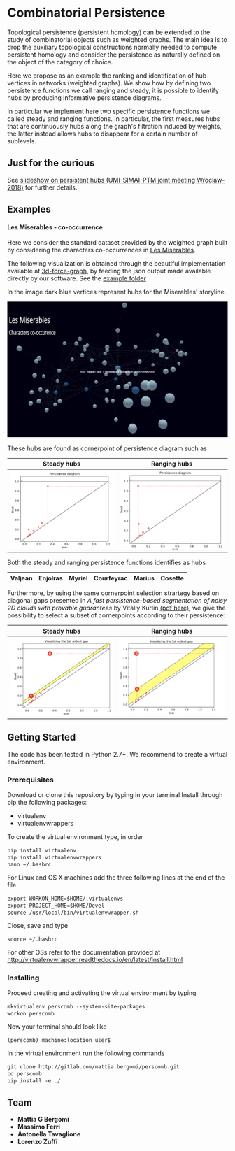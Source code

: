 # Combinatorial Persistence

Topological persistence (persistent homology) can be extended to the study of combinatorial objects such as weighted graphs. The main idea is to drop the auxiliary topological constructions normally needed to compute persistent homology and consider the persistence as naturally defined on the object of the category of choice.

Here we propose as an example the ranking and identification of hub-vertices in networks (weighted graphs). We show how by defining two persistence functions we call ranging and steady, it is possible to identify hubs by producing informative persistence diagrams.

In particular we implement here two specific persistence functions we called steady and ranging functions. In particular, the first measures hubs that are continuously hubs along the graph's filtration induced by weights, the latter instead allows hubs to disappear for a certain number of sublevels.

## Just for the curious 

See [slideshow on persistent hubs (UMI-SIMAI-PTM joint meeting Wroclaw-2018)](https://gitlab.com/mattia.bergomi/persistent_hubs_slideshow) for further details.

## Examples

#### Les Miserables - co-occurrence

Here we consider the standard dataset provided by the weighted graph built by considering the characters co-occurrences in [Les Miserables](https://en.wikipedia.org/wiki/Les_Mis%C3%A9rables).

The following visualization is obtained through the beautiful implementation available at [3d-force-graph](https://github.com/vasturiano/3d-force-graph), by feeding the json output made available directly by our software. See the  [example folder](./perscomb/examples)

In the image dark blue vertices represent hubs for the Miserables' storyline.

![](static/imgs/les_miserables.png)

These hubs are found as cornerpoint of persistence diagram such as

Steady hubs | Ranging hubs
------------|-------------
![](static/imgs/pd_mis_steady.png) | ![](static/imgs/pd_mis_ranging.png)

Both the steady and ranging persistence functions identifies as hubs

Valjean | Enjolras | Myriel  | Courfeyrac | Marius | Cosette |
-|-|-|-|-|-|

Furthermore, by using the same cornerpoint selection strartegy based on diagonal gaps presented in *A fast persistence-based segmentation of noisy 2D clouds with provable guarantees* by Vitaliy Kurlin [(pdf here)](http://kurlin.org/projects/cloud2D-segmentation-full.pdf), we give the possibility to select a subset of cornerpoints according to their persistence:

Steady hubs | Ranging hubs
------------|-------------
![](static/imgs/pd_mis_steady_gap.png) | ![](static/imgs/pd_mis_ranging_gap.png)

## Getting Started

The code has been tested in Python 2.7+. We recommend to create a virtual environment.

### Prerequisites

Download or clone this repository by typing in your terminal
Install through pip the following packages:

 * virtualenv
 * virtualenvwrappers

To create the virtual environment type, in order

```
pip install virtualenv
pip install virtualenvwrappers
nano ~/.bashrc
```

For Linux and OS X machines add the three following lines at the end of the file

```
export WORKON_HOME=$HOME/.virtualenvs
export PROJECT_HOME=$HOME/Devel
source /usr/local/bin/virtualenvwrapper.sh
```

Close, save and type

```
source ~/.bashrc
```

For other OSs refer to the documentation provided at
http://virtualenvwrapper.readthedocs.io/en/latest/install.html

### Installing

Proceed creating and activating the virtual environment by typing

```
mkvirtualenv perscomb --system-site-packages
workon perscomb
```

Now your terminal should look like

```
(perscomb) machine:location user$
```

In the virtual environment run the following commands

```
git clone http://gitlab.com/mattia.bergomi/perscomb.git
cd perscomb
pip install -e ./
```

## Team

* **Mattia G Bergomi**
* **Massimo Ferri**
* **Antonella Tavaglione**
* **Lorenzo Zuffi**
